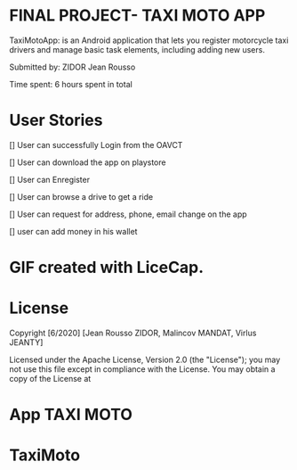 # FINAL PROJECT- TAXI MOTO APP

TaxiMotoApp: is an Android application that lets you register motorcycle taxi drivers and manage basic task elements, including adding new users.

Submitted by: ZIDOR Jean Rousso

Time spent: 6 hours spent in total
 
# User Stories

[] User can successfully Login from the OAVCT 

[] User can download the app on playstore

[] User can Enregister

[] User can browse a drive to get a ride

[] User can request for address, phone, email change on the app

 [] user can add money in his wallet  
 
 
# GIF created with LiceCap.


# License

Copyright [6/2020] [Jean Rousso ZIDOR, Malincov MANDAT, Virlus JEANTY]
 
Licensed under the Apache License, Version 2.0 (the "License");
you may not use this file except in compliance with the License.
You may obtain a copy of the License at
 
# App TAXI MOTO

# TaxiMoto
 

